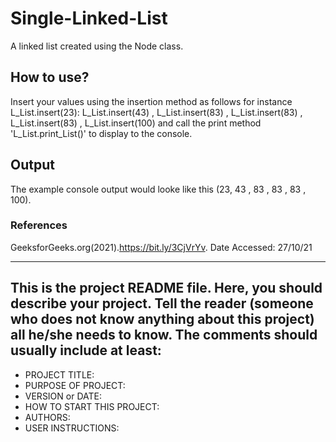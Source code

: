 # Single-Linked-List
A linked list created using the Node class. 

##  How to use?

Insert your values using the insertion method as follows  for instance L_List.insert(23): L_List.insert(43) , L_List.insert(83) , L_List.insert(83) , L_List.insert(83) , L_List.insert(100) and call the print method 'L_List.print_List()' to display to the console. 

## Output

The example console output would looke like this (23, 43 , 83 , 83 , 83 , 100). 

### References
   GeeksforGeeks.org(2021).https://bit.ly/3CjVrYv. Date Accessed: 27/10/21

------------------------------------------------------------------------
This is the project README file. Here, you should describe your project.
Tell the reader (someone who does not know anything about this project)
all he/she needs to know. The comments should usually include at least:
------------------------------------------------------------------------

* PROJECT TITLE:
* PURPOSE OF PROJECT:
* VERSION or DATE:
* HOW TO START THIS PROJECT:
* AUTHORS:
* USER INSTRUCTIONS:



